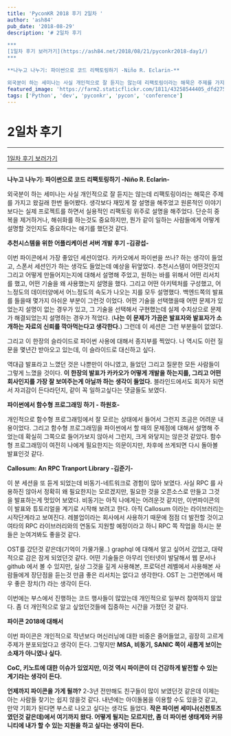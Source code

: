 ```yaml
---
title: 'PyconKR 2018 후기 2일차 '
author: 'ash84'
pub_date: '2018-08-29'
description: '# 2일차 후기

***
[1일차 후기 보러가기](https://ash84.net/2018/08/21/pyconkr2018-day1/)
***

**나누고 나누기: 파이썬으로 코드 리팩토링하기 -Niño R. Eclarin-** 

외국분이 하는 세미나는 사실 개인적으로 잘 듣지는 않는데 리팩토링이라는 해묵은 주제를 가지고 왔길래 한번 들어봤다. 생각보다 재밌게 잘 설명을 해주었고 원론적인 이야기 보다는 실제 프로젝트를 하면서 실용적인 리팩토링 위주로 설명을 해주었다. 단순히 중복을 제거하거나, 해쉬화를 하는것도 중요하지만, 뭔가'
featured_image: 'https://farm2.staticflickr.com/1811/43258544405_dfd2752d6a_b.jpg'
tags: ['Python', 'dev', 'pyconkr', 'pycon', 'conference']
---
```


# 2일차 후기

***
[1일차 후기 보러가기](https://ash84.net/2018/08/21/pyconkr2018-day1/)
***

**나누고 나누기: 파이썬으로 코드 리팩토링하기 -Niño R. Eclarin-** 

외국분이 하는 세미나는 사실 개인적으로 잘 듣지는 않는데 리팩토링이라는 해묵은 주제를 가지고 왔길래 한번 들어봤다. 생각보다 재밌게 잘 설명을 해주었고 원론적인 이야기 보다는 실제 프로젝트를 하면서 실용적인 리팩토링 위주로 설명을 해주었다. 단순히 중복을 제거하거나, 해쉬화를 하는것도 중요하지만, 뭔가 같이 일하는 사람들에게 어떻게 설명할 것인지도 중요하다는 애기를 했던것 같다. 

**추천시스템을 위한 어플리케이션 서버 개발 후기 -김광섭-**

이번 파이콘에서 가장 좋았던 세션이었다. 카카오에서 파이썬을 쓰나? 하는 생각이 들었고, 스폰서 세션인가 하는 생각도 들었는데 예상을 뒤엎었다. 추천시스템이 어떤것인지 그리고 어떻게 만들어지는지에 대해서 설명해 주었고, 원하는 바를 위해서 어떤 리서치를 했고, 어떤 기술을 왜 사용했는지 설명을 했다. 그리고 어떤 아키텍처를 구성했고, 어느정도의 데이터양에서 어느정도의 속도가 나오는 지를 모두 설명했다. 백엔드쪽의 발표를 들을때 몇가지 아쉬운 부분이 그런것 이었다. 어떤 기술을 선택했을때 어떤 문제가 있었는지 설명이 없는 경우가 있고, 그 기술을 선택해서 구현했는데 실제 수치상으로 문제가 해결되었는지 설명하는 경우가 적었다. (**나는 이 문제가 가끔은 발표자와 발표자가 소개하는 자료의 신뢰를 깍아먹는다고 생각한다.**) 그런데 이 세션은 그런 부분들이 없었다. 

그리고 이 한장의 슬라이드로 파이썬 사용에 대해서 종지부를 찍었다. 나 역시도 이런 질문을 몇년간 받아오고 있는데, 이 슬라이드로 대신하고 싶다. 

역대급 발표라고 느꼈던 것은 나뿐만이 아니였고, 들었던 그리고 질문한 모든 사람들이 그렇게 느꼈을 것이다. **이 한장의 발표가 카카오가 어떻게 개발을 하는지를, 그리고 어떤 회사인지를 가장 잘 보여주는게 아닐까 하는 생각이 들었다.** 블라인드에서도 회자가 되면서 자괴감이 든다라던지, 같이 꼭 일하고싶다는 댓글들도 보였다. 

**파이썬에서 함수형 프로그래밍 하기 - 하원호-** 

개인적으로 함수형 프로그래밍에서 잘 모르는 상태에서 들어서 그런지 조금은 어려운 내용이었다. 그리고 함수형 프로그래밍을 파이썬에서 할 때의 문제점에 대해서 설명해 주었는데 확실히 그쪽으로 들어가보지 않아서 그런지, 크게 와닿지는 않은것 같았다. 함수형 프로그래밍이 여전히 나에게 필요한지는 의문이지만, 차후에 쓰게되면 다시 돌아볼 발표인것 같다. 

**Callosum: An RPC Tranport Library -김준기-**

이 분 세션을 또 듣게 되었는데 비동기-네트워크로 경험이 많아 보였다. 사실 RPC 를 사용하진 않아서 정확히 왜 필요한지는 모르겠지만, 필요한 것을 오픈소스로 만들고 그것을 발표하는게 멋있어 보였다. 비동기는 아직 나에게는 어려운것 같지만, 이번파이콘의 이 발표와 튜토리얼을 계기로 시작해 보려고 한다. 아직 Callosum 이라는 라이브러리는 시작단계라고 보여진다. 레블업이라는 회사에서 사용하기 때문에 점점 더 발전할 것이고 여타의 RPC 라이브러리와의 연동도 지원할 예정이라고 하니 RPC 쪽 작업을 하시는 분들은 눈여겨봐도 좋을것 같다. 

OST를 갔던것 같은데(기억이 가물가물..) graphql 에 대해서 알고 싶어서 갔었고, 대략적으로 감은 잠게 되었던것 같다. 어떤 기술들은 아무리 인터넷이 발달해서 웹 문서나 github 에서 볼 수 있지만, 실상 그것을 깊게 사용해본, 프로덕션 레벨에서 사용해본 사람들에게 장단점을 듣는것 만큼 좋은 리서치는 없다고 생각한다. OST 는 그런면에서 매우 좋은 장치(?) 라는 생각이 든다. 

이번에는 부스에서 진행하는 코드 행사들이 많았는데 개인적으로 일부러 참여하지 않았다. 좀 더 개인적으로 알고 싶었던것들에 집중하는 시간을 가졌던 것 같다. 

**파이콘 2018에 대해서** 

이번 파이콘은 개인적으로 작년보다 머신러닝에 대한 비중은 줄어들었고, 굉장히 고르게 주제가 분포되었다고 생각이 든다. 그렇지만 **MSA, 비동기, SANIC 쪽이 새롭게 보이는 소재가 아니였나 싶다.**

**CoC, 키노트에 대한 이슈가 있었지만, 이것 역시 파이콘이 더 건강하게 발전할 수 있는 계기라는 생각이 든다.** 

**언제까지 파이콘을 가게 될까?** 2-3년 전만해도 친구들이 많이 보였던것 같은데 이제는 아는 사람들 찾기는 쉽지 않을것 같다. 내년에는 아이돌봄을 이용할 수도 있을것 같고, 만약 기회가 된다면 부스로 나오고 싶다는 생각도 들었다. **작은 파이썬 세미나(신천토즈였던것 같은데)에서 여기까지 왔다. 어떻게 될지는 모르지만, 좀 더 파이썬 생태계와 커뮤니티에 내가 할 수 있는 지원을 하고 싶다는 생각이 든다.**
